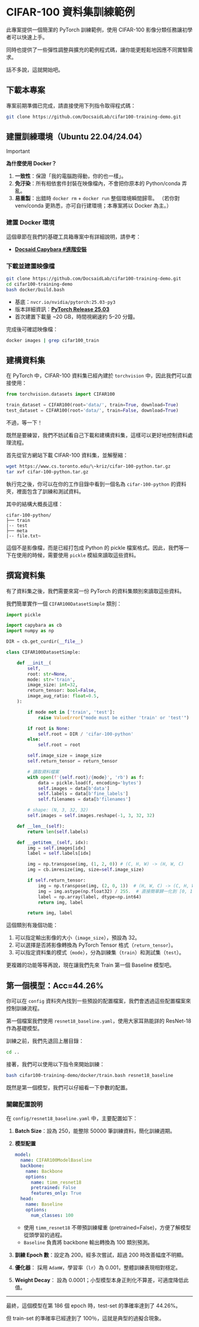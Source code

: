 # CIFAR-100 資料集訓練範例

此專案提供一個簡潔的 PyTorch 訓練範例，使用 CIFAR-100 影像分類任務讓初學者可以快速上手。

同時也提供了一些彈性調整與擴充的範例程式碼，讓你能更輕鬆地因應不同實驗需求。

話不多說，這就開始吧。

## 下載本專案

專案前期準備已完成，請直接使用下列指令取得程式碼：

```bash
git clone https://github.com/DocsaidLab/cifar100-training-demo.git
```

## 建置訓練環境（Ubuntu 22.04/24.04）

> [!IMPORTANT]
>
> **為什麼使用 Docker？**
>
> 1. **一致性**：保證「我的電腦跑得動，你的也一樣」。
> 2. **免汙染**：所有相依套件封裝在映像檔內，不會把你原本的 Python/conda 弄亂。
> 3. **易重製**：出錯時 `docker rm` + `docker run` 整個環境瞬間歸零。
>    （若你對 venv/conda 更熟悉，亦可自行建環境；本專案將以 Docker 為主。）

### 建置 Docker 環境

這個章節在我們的基礎工具箱專案中有詳細說明，請參考：

- [**Docsaid Capybara #進階安裝**](https://docsaid.org/docs/capybara/advance)

### 下載並建置映像檔

```bash
git clone https://github.com/DocsaidLab/cifar100-training-demo.git
cd cifar100-training-demo
bash docker/build.bash
```

- 基底：`nvcr.io/nvidia/pytorch:25.03-py3`
- 版本詳細資訊：[**PyTorch Release 25.03**](https://docs.nvidia.com/deeplearning/frameworks/pytorch-release-notes/rel-25-03.html#rel-25-03)
- 首次建置下載量 \~20 GB，時間視網速約 5–20 分鐘。

完成後可確認映像檔：

```bash
docker images | grep cifar100_train
```

## 建構資料集

在 PyTorch 中，CIFAR-100 資料集已經內建於 `torchvision` 中，因此我們可以直接使用：

```python
from torchvision.datasets import CIFAR100

train_dataset = CIFAR100(root='data/', train=True, download=True)
test_dataset = CIFAR100(root='data/', train=False, download=True)
```

不過，等一下！

既然是要練習，我們不妨試看自己下載和建構資料集，這樣可以更好地控制資料處理流程。

首先從官方網站下載 CIFAR-100 資料集，並解壓縮：

```bash
wget https://www.cs.toronto.edu/\~kriz/cifar-100-python.tar.gz
tar xvf cifar-100-python.tar.gz
```

執行完之後，你可以在你的工作目錄中看到一個名為 `cifar-100-python` 的資料夾，裡面包含了訓練和測試資料。

其中的結構大概長這樣：

```text
cifar-100-python/
├── train
|-- test
├── meta
|-- file.txt~
```

這個不是影像檔，而是已經打包成 Python 的 pickle 檔案格式。因此，我們等一下在使用的時候，需要使用 `pickle` 模組來讀取這些資料。

## 撰寫資料集

有了資料集之後，我們需要來寫一份 PyTorch 的資料集類別來讀取這些資料。

我們簡單實作一個 `CIFAR100DatasetSimple` 類別：

```python
import pickle

import capybara as cb
import numpy as np

DIR = cb.get_curdir(__file__)

class CIFAR100DatasetSimple:

    def __init__(
        self,
        root: str=None,
        mode: str='train',
        image_size: int=32,
        return_tensor: bool=False,
        image_aug_ratio: float=0.5,
    ):

        if mode not in ['train', 'test']:
            raise ValueError("mode must be either 'train' or 'test'")

        if root is None:
            self.root = DIR / 'cifar-100-python'
        else:
            self.root = root

        self.image_size = image_size
        self.return_tensor = return_tensor

        # 讀取資料檔案
        with open(f'{self.root}/{mode}', 'rb') as f:
            data = pickle.load(f, encoding='bytes')
            self.images = data[b'data']
            self.labels = data[b'fine_labels']
            self.filenames = data[b'filenames']

        # shape: (N, 3, 32, 32)
        self.images = self.images.reshape(-1, 3, 32, 32)

    def __len__(self):
        return len(self.labels)

    def __getitem__(self, idx):
        img = self.images[idx]
        label = self.labels[idx]

        img = np.transpose(img, (1, 2, 0)) # (C, H, W) -> (H, W, C)
        img = cb.imresize(img, size=self.image_size)

        if self.return_tensor:
            img = np.transpose(img, (2, 0, 1))  # (H, W, C) -> (C, H, W)
            img = img.astype(np.float32) / 255.  # 直接簡單歸一化到 [0, 1]
            label = np.array(label, dtype=np.int64)
            return img, label

        return img, label
```

這個類別有幾個功能：

1. 可以指定輸出影像的大小（`image_size`），預設為 32。
2. 可以選擇是否將影像轉換為 PyTorch Tensor 格式（`return_tensor`）。
3. 可以指定資料集的模式（`mode`），分為訓練集（`train`）和測試集（`test`）。

更複雜的功能等等再說，現在讓我們先來 Train 第一個 Baseline 模型吧。

## 第一個模型：Acc=44.26%

你可以在 `config` 資料夾內找到一些預設的配置檔案，我們會透過這些配置檔案來控制訓練流程。

第一個檔案我們使用 `resnet18_baseline.yaml`，使用大家耳熟能詳的 ResNet-18 作為基礎模型。

訓練之前，我們先退回上層目錄：

```bash
cd ..
```

接著，我們可以使用以下指令來開始訓練：

```bash
bash cifar100-training-demo/docker/train.bash resnet18_baseline
```

既然是第一個模型，我們可以仔細看一下參數的配置。

### 關鍵配置說明

在 `config/resnet18_baseline.yaml` 中，主要配置如下：

1. **Batch Size**：設為 250，能整除 50000 筆訓練資料，簡化訓練週期。

2. **模型配置**

   ```yaml
   model:
     name: CIFAR100ModelBaseline
     backbone:
       name: Backbone
       options:
         name: timm_resnet18
         pretrained: False
         features_only: True
     head:
       name: Baseline
       options:
         num_classes: 100
   ```

   - 使用 `timm_resnet18` 不帶預訓練權重 (pretrained=False)，方便了解模型從頭學習的過程。
   - `Baseline` 負責將 backbone 輸出轉換為 100 類別預測。

3. **訓練 Epoch 數**：設定為 200。經多次嘗試，超過 200 時改善幅度不明顯。
4. **優化器**： 採用 `AdamW`，學習率（`lr`）為 0.001，整體訓練表現相對穩定。
5. **Weight Decay**： 設為 0.0001；小型模型本身正則化不算差，可適度降低此值。

---

最終，這個模型在第 186 個 epoch 時，test-set 的準確率達到了 44.26%。

但 train-set 的準確率已經達到了 100％，這就是典型的過擬合現象。
